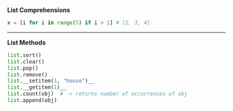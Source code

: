 
**List Comprehensions**
```python
x = [i for i in range(5) if i > 1] # [2, 3, 4]
```
---
**List Methods**
```python
list.sort()
list.clear()
list.pop()
list.remove()
list.__setitem(1, "house")__
list.__getitem(1)__
list.count(obj)  # -> returns number of occurrences of obj
list.append(obj)
```
